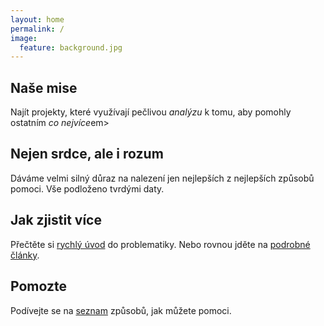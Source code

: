 ```yaml
---
layout: home
permalink: /
image:
  feature: background.jpg
---
```


<div class="tiles">

<div class="tile">
  <h2 class="post-title">Naše mise</h2>
  <p class="post-excerpt">Najít projekty, které využívají pečlivou <em>analýzu</em> k tomu, aby pomohly ostatním <em>co nejvíce</em>em></p>
</div><!-- /.tile -->

<div class="tile">
  <h2 class="post-title">Nejen srdce, ale i rozum</h2>
  <p class="post-excerpt">Dáváme velmi silný důraz na nalezení jen nejlepších z nejlepších způsobů pomoci. Vše podloženo tvrdými daty.</p>
</div><!-- /.tile -->

<div class="tile">
  <h2 class="post-title">Jak zjistit více</h2>
  <p class="post-excerpt">Přečtěte si <a href="/o-ea">rychlý úvod</a> do problematiky. Nebo rovnou jděte na <a href="zdroje">podrobné články</a>.</p>
</div><!-- /.tile -->

<div class="tile">
  <h2 class="post-title">Pomozte</h2>
  <p class="post-excerpt">
  Podívejte se na <a href="/jak-pomoci">seznam</a> způsobů, jak můžete pomoci.
  </p>
</div><!-- /.tile -->

</div><!-- /.tiles -->
